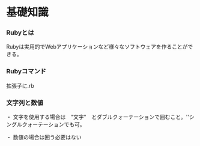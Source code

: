 # 基礎知識

### Rubyとは
Rubyは実用的でWebアプリケーションなど様々なソフトウェアを作ることができる。

### Rubyコマンド
拡張子に.rb

### 文字列と数値
・ 文字を使用する場合は　"文字"　とダブルクォーテーションで囲むこと。''シングルクォーテーションでも可。

・ 数値の場合は囲う必要はない
